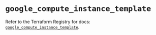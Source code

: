 # `google_compute_instance_template`

Refer to the Terraform Registry for docs: [`google_compute_instance_template`](https://registry.terraform.io/providers/hashicorp/google/6.48.0/docs/resources/compute_instance_template).
